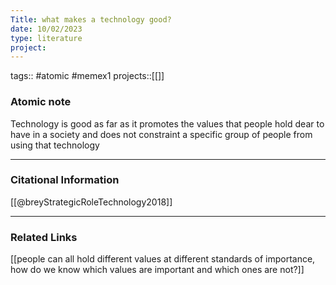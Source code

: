 ```yaml
---
Title: what makes a technology good?
date: 10/02/2023
type: literature
project:
---
```

tags:: #atomic #memex1 
projects::[[]]

### Atomic  note

Technology is good as far as it promotes the values that people hold dear to have in a society and does not constraint a specific group of people from using that technology 

---
### Citational Information

[[@breyStrategicRoleTechnology2018]]

---
### Related Links

[[people can all hold different values at different standards of importance, how do we know which values are important and which ones are not?]]